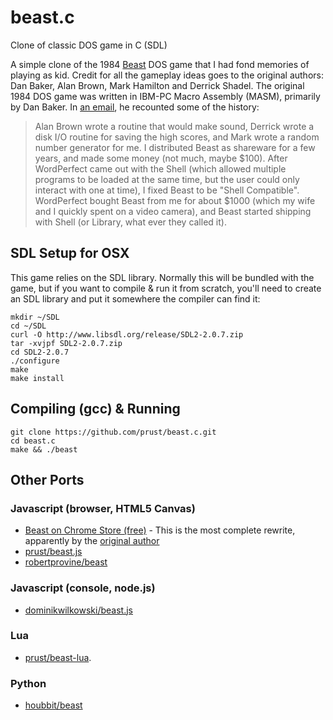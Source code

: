 # beast.c

Clone of classic DOS game in C (SDL)

A simple clone of the 1984 [Beast](https://en.wikipedia.org/w/index.php?title=Beast_(video_game)) DOS game that I had fond memories of playing as kid. Credit for all the gameplay ideas goes to the original authors: Dan Baker, Alan Brown, Mark Hamilton and Derrick Shadel. The original 1984 DOS game was written in IBM-PC Macro Assembly (MASM), primarily by Dan Baker. In [an email](https://en.wikipedia.org/wiki/Talk:Beast_(video_game)/Dan_Baker_Letters), he recounted some of the history:

> Alan Brown wrote a routine that would make sound, Derrick wrote a disk I/O routine for saving the high scores, and Mark wrote a random number generator for me. I distributed Beast as shareware for a few years, and made some money (not much, maybe $100). After WordPerfect came out with the Shell (which allowed multiple programs to be loaded at the same time, but the user could only interact with one at time), I fixed Beast to be "Shell Compatible". WordPerfect bought Beast from me for about $1000 (which my wife and I quickly spent on a video camera), and Beast started shipping with Shell (or Library, what ever they called it).

## SDL Setup for OSX

This game relies on the SDL library. Normally this will be bundled with the game, but if you want to compile & run it from scratch, you'll need to create an SDL library and put it somewhere the compiler can find it:

```
mkdir ~/SDL 
cd ~/SDL 
curl -O http://www.libsdl.org/release/SDL2-2.0.7.zip
tar -xvjpf SDL2-2.0.7.zip
cd SDL2-2.0.7
./configure
make
make install
```

## Compiling (gcc) & Running

```
git clone https://github.com/prust/beast.c.git
cd beast.c
make && ./beast
```

## Other Ports

### Javascript (browser, HTML5 Canvas)

* [Beast on Chrome Store (free)](https://chrome.google.com/webstore/detail/beast/fhjaglelmpnoipibchkcdjiejlkodmcp) - This is the most complete rewrite, apparently by the [original author](https://github.com/danbaker)
* [prust/beast.js](https://github.com/prust/beast.js)
* [robertprovine/beast](https://github.com/robertprovine/beast)

### Javascript (console, node.js)

* [dominikwilkowski/beast.js](https://github.com/dominikwilkowski/beast.js)

### Lua

* [prust/beast-lua](https://github.com/prust/beast-lua).

### Python

* [houbbit/beast](https://github.com/houbbit/beast)
